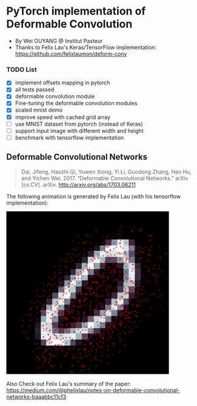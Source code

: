 # PyTorch implementation of Deformable Convolution
 * By Wei OUYANG @ Institut Pasteur
 * Thanks to Felix Lau's Keras/TensorFlow implementation: https://github.com/felixlaumon/deform-conv

### TODO List
 - [x] implement offsets mapping in pytorch
 - [x] all tests passed
 - [x] deformable convolution module
 - [x] Fine-tuning the deformable convolution modules
 - [x] scaled mnist demo
 - [x] improve speed with cached grid array
 - [ ] use MNIST dataset from pytorch (instead of Keras)
 - [ ] support input image with different width and height
 - [ ] benchmark with tensorflow implementation

## Deformable Convolutional Networks
> Dai, Jifeng, Haozhi Qi, Yuwen Xiong, Yi Li, Guodong Zhang, Han Hu, and Yichen
Wei. 2017. “Deformable Convolutional Networks.” arXiv [cs.CV]. arXiv.
http://arxiv.org/abs/1703.06211

The following animation is generated by Felix Lau (with his tensorflow implementation):

![](deformable-learned-offset-filtered.gif)

Also Check out Felix Lau's summary of the paper: https://medium.com/@phelixlau/notes-on-deformable-convolutional-networks-baaabbc11cf3
